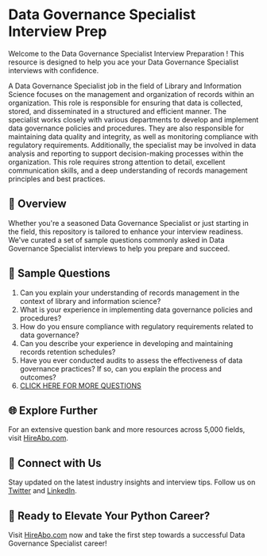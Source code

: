 # Data Governance Specialist Interview Prep

Welcome to the Data Governance Specialist Interview Preparation ! This resource is designed to help you ace your Data Governance Specialist interviews with confidence.

A Data Governance Specialist job in the field of Library and Information Science focuses on the management and organization of records within an organization. This role is responsible for ensuring that data is collected, stored, and disseminated in a structured and efficient manner. The specialist works closely with various departments to develop and implement data governance policies and procedures. They are also responsible for maintaining data quality and integrity, as well as monitoring compliance with regulatory requirements. Additionally, the specialist may be involved in data analysis and reporting to support decision-making processes within the organization. This role requires strong attention to detail, excellent communication skills, and a deep understanding of records management principles and best practices.

## 🚀 Overview

Whether you're a seasoned Data Governance Specialist or just starting in the field, this repository is tailored to enhance your interview readiness. We've curated a set of sample questions commonly asked in Data Governance Specialist interviews to help you prepare and succeed.

## 📝 Sample Questions

1. Can you explain your understanding of records management in the context of library and information science?
2. What is your experience in implementing data governance policies and procedures?
3. How do you ensure compliance with regulatory requirements related to data governance?
4. Can you describe your experience in developing and maintaining records retention schedules?
5. Have you ever conducted audits to assess the effectiveness of data governance practices? If so, can you explain the process and outcomes?
6. [CLICK HERE FOR MORE QUESTIONS](https://hireabo.com/job/18_3_40/Data%20Governance%20Specialist)

## 🌐 Explore Further

For an extensive question bank and more resources across 5,000 fields, visit [HireAbo.com](https://www.hireabo.com).

## 📱 Connect with Us

Stay updated on the latest industry insights and interview tips. Follow us on [Twitter](https://twitter.com/hireabo) and [LinkedIn](https://www.linkedin.com/in/hire-abo-3609972a8/).

## 🚀 Ready to Elevate Your Python Career?

Visit [HireAbo.com](https://www.hireabo.com) now and take the first step towards a successful Data Governance Specialist career!